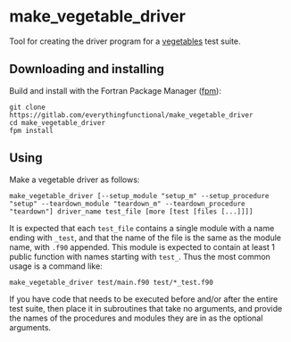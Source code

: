 # make_vegetable_driver

Tool for creating the driver program for a [vegetables] test suite.

## Downloading and installing

Build and install with the Fortran Package Manager ([fpm]):

```
git clone https://gitlab.com/everythingfunctional/make_vegetable_driver
cd make_vegetable_driver
fpm install
```

## Using

Make a vegetable driver as follows:

```
make_vegetable_driver [--setup_module "setup_m" --setup_procedure "setup" --teardown_module "teardown_m" --teardown_procedure "teardown"] driver_name test_file [more [test [files [...]]]]
```

It is expected that each `test_file` contains a single module with a name ending with `_test`,
and that the name of the file is the same as the module name, with `.f90` appended.
This module is expected to contain at least 1 public function with names starting with `test_`.
Thus the most common usage is a command like:

```
make_vegetable_driver test/main.f90 test/*_test.f90
```

If you have code that needs to be executed before and/or after the entire test suite,
then place it in subroutines that take no arguments,
and provide the names of the procedures and modules they are in as the optional arguments.

[vegetables]: https://gitlab.com/everythingfunctional/vegetables
[fpm]: https://github.com/fortran-lang/fpm
